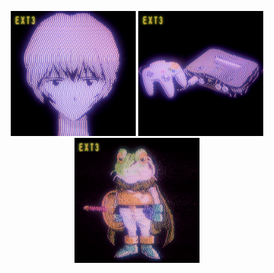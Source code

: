 <p align="center">
  <img src="download.gif" width="200"/>
  <img src="3.gif" width="200"/>
  <img src="4.gif" width="200"/>
</p>









